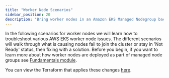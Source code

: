 ```yaml
---
title: "Worker Node Scenarios"
sidebar_position: 20
description: "Bring worker nodes in an Amazon EKS Managed Nodegroup back to healthy state."
---
```


In the following scenarios for worker nodes we will learn how to troubleshoot various AWS EKS worker node issues. The different scenarios will walk through what is causing nodes fail to join the cluster or stay in 'Not Ready' status, then fixing with a solution. Before you begin, if you want to learn more about how worker nodes are deployed as part of managed node groups see [Fundamentals module](/docs/fundamentals/managed-node-groups).

<!-- :::tip Before you start
Prepare your environment for this section:

```bash timeout=600 wait=300
$ prepare-environment troubleshooting/workernodes/one
``` -->

<!-- The preparation of the lab might take a couple of minutes and it will make the following changes to your lab environment:

- Pre-configure the base application from the introduction module
- Configure the AWS Load Balancer Controller in the Amazon EKS cluster
- Configure an ingress to get access to the UI via an AWS Load Balancer
- Introduce an issue to the configuration, so we can learn how to troubleshoot these types of issues

::: -->

You can view the Terraform that applies these changes [here](https://github.com/VAR::MANIFESTS_OWNER/VAR::MANIFESTS_REPOSITORY/tree/VAR::MANIFESTS_REF/manifests/modules/troubleshooting/workernodes/one/.workshop/terraform).

<!-- :::info Root Cause Analysis (RCA) Methodology

While we wait for the scenario to finalize its configuration, lets talk about the _RCA Methodology_ really quick.

The Root Cause Analysis (RCA) helps in identifying how and why an event or failure happened, allowing for corrective and preventive measures to be put in place and the RCA generally serves as input to a remediation process whereby corrective actions are taken to prevent the problem from reoccurring.

**_The method steps:_**

1. Identify and describe the problem clearly.
2. Collect data
3. Establish a timeline from the normal situation until the problem occurs.
4. Identify Root Cause
5. Distinguish between the root cause and other causal factors (e.g., using event correlation).
6. Establish a causal graph between the root cause and the problem.
7. Although the word "cause" is singular in RCA, experience shows that generally causes are plural. Therefore, look for multiple causes when carrying out RCA.

:::

Now let's verify if the service and ingress is up and running, so we can start troubleshooting the scenario.

```bash
$ kubectl get svc -n ui
NAME   TYPE        CLUSTER-IP       EXTERNAL-IP   PORT(S)   AGE
ui     ClusterIP   172.20.224.112   <none>        80/TCP    12d
```

and

```bash
$ kubectl get ingress -n ui
NAME   CLASS   HOSTS   ADDRESS   PORTS   AGE
ui     alb     *                 80      11m

```

Now, do not panic!! the output is expected since it is supposed the ingress/alb shouldn't be created. Let's verify the load balancer was indeed not created:

```bash
$ aws elbv2 describe-load-balancers --query 'LoadBalancers[?contains(LoadBalancerName, `k8s-ui-ui`) == `true`]'
[]
```

If you get the same outputs, it means you are ready to start the troubleshooting. So please, continue with the next page. -->
